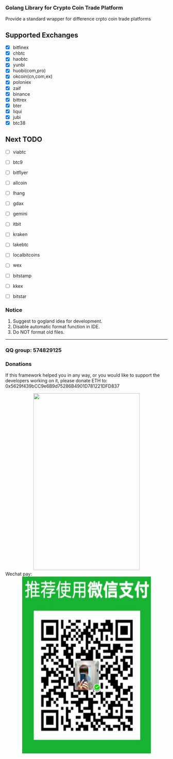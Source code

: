 ### Golang Library for Crypto Coin Trade Platform 

Provide a standard wrapper for difference crpto coin trade platforms

## Supported Exchanges
- [x] bitfinex
- [x] chbtc
- [x] haobtc
- [x] yunbi
- [x] huobi(com,pro)
- [x] okcoin(cn,com,ex)
- [x] poloniex
- [x] zaif
- [x] binance
- [x] bittrex
- [x] bter
- [x] liqui
- [x] jubi
- [x] btc38

## Next TODO
- [ ] viabtc
- [ ] btc9
- [ ] bitflyer
- [ ] allcoin
- [ ] lhang
- [ ] gdax
- [ ] gemini
- [ ] itbit
- [ ] kraken
- [ ] lakebtc
- [ ] localbitcoins
- [ ] wex
- [ ] bitstamp
- [ ] kkex
- [ ] bitstar



### Notice
1. Suggest to gogland idea for development.
2. Disable automatic format function in IDE.
3. Do NOT format old files.

-----------------
### QQ group: 574829125

### Donations
If this framework helped you in any way, or you would like to support the developers working on it, please donate ETH to: 0x5629f439bCC9e6B9d75286B4901D781221DFD837

<div align=center><img width="330" height="550" src="https://raw.githubusercontent.com/huzhihao2002/GoEx/dev/eth_wallet.PNG"/></div>
Wechat pay:
<div align=center><img width="400" height="550" src="https://raw.githubusercontent.com/nntaoli-project/GoEx/dev/wx_pay.JPG"/></div>
